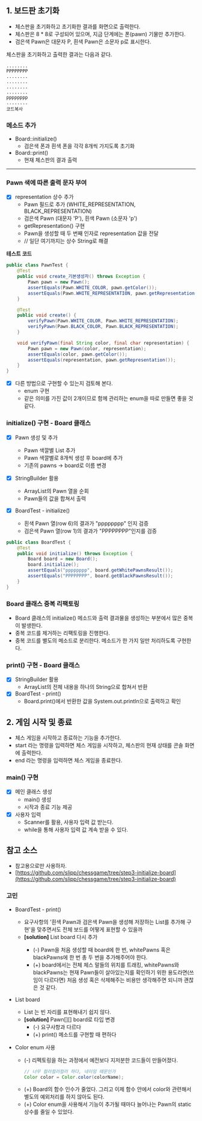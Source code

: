 ## 1. 보드판 초기화

- 체스판을 초기화하고 초기화한 결과를 화면으로 출력한다.
- 체스판은 8 * 8로 구성되어 있으며, 지금 단계에는 폰(pawn) 기물만 추가한다.
- 검은색 Pawn은 대문자 P, 흰색 Pawn은 소문자 p로 표시한다.

체스판을 초기화하고 출력한 결과는 다음과 같다.

```
........
PPPPPPPP
........
........
........
........
pppppppp
........
코드복사
```

### **메소드 추가**

- Board::initialize()
    - 검은색 폰과 흰색 폰을 각각 8개씩 가지도록 초기화
- Board::print()
    - 현재 체스판의 결과 출력

---

### **Pawn 색에 따른 출력 문자 부여**

- [X] representation 상수 추가
    - Pawn 필드로 추가 (WHITE_REPRESENTATION, BLACK_REPRESENTATION)
    - 검은색 Pawn (대문자 'P'), 흰색 Pawn (소문자 'p')
    - getRepresentation() 구현
    - Pawn을 생성할 때 두 번째 인자로 representation 값을 전달
    - // 일단 여기까지는 상수 String로 해결

**테스트 코드**

```java
public class PawnTest {
    @Test
    public void create_기본생성자() throws Exception {
        Pawn pawn = new Pawn();
        assertEquals(Pawn.WHITE_COLOR, pawn.getColor());
        assertEquals(Pawn.WHITE_REPRESENTATION, pawn.getRepresentation());
    }

    @Test
    public void create() {
        verifyPawn(Pawn.WHITE_COLOR, Pawn.WHITE_REPRESENTATION);
        verifyPawn(Pawn.BLACK_COLOR, Pawn.BLACK_REPRESENTATION);
    }

    void verifyPawn(final String color, final char representation) {
        Pawn pawn = new Pawn(color, representation);
        assertEquals(color, pawn.getColor());
        assertEquals(representation, pawn.getRepresentation());
    }
}
```

- [X]  다른 방법으로 구현할 수 있는지 검토해 본다.
    - enum 구현
    - 같은 의미를 가진 값이 2개이므로 함께 관리하는 enum을 따로 만들면 좋을 것 같다.

### **initialize() 구현 -** Board 클래스

- [X]  Pawn 생성 및 추가
    - Pawn 색깔별 List 추가
    - Pawn 색깔별로 8개씩 생성 후 board에 추가
    - 기존의 pawns → board로 이름 변경

- [X] StringBuilder 활용
    - ArrayList의 Pawn 열을 순회
    - Pawn들의 값을 합쳐서 출력

- [X]  BoardTest - initialize()
    - 흰색 Pawn 열(row 6)의 결과가 "pppppppp" 인지 검증
    - 검은색 Pawn 열(row 1)의 결과가 "PPPPPPPP"인지를 검증

```java
public class BoardTest {
    @Test
    public void initialize() throws Exception {
        Board board = new Board();
        board.initialize();
        assertEquals("pppppppp", board.getWhitePawnsResult());
        assertEquals("PPPPPPPP", board.getBlackPawnsResult());
    }
}
```

### **Board 클래스 중복 리팩토링**

- Board 클래스의 initialize() 메소드와 출력 결과물을 생성하는 부분에서 많은 중복이 발생한다.
- 중복 코드를 제거하는 리팩토링을 진행한다.
- 중복 코드를 별도의 메소드로 분리한다. 메소드가 한 가지 일만 처리하도록 구현한다.

### **print() 구현 -** Board 클래스

- [X] StringBuilder 활용
    - ArrayList의 전체 내용을 하나의 String으로 합쳐서 반환
- [X] BoardTest - print()
    - Board.print()에서 반환한 값을 System.out.println으로 출력하고 확인

## **2. 게임 시작 및 종료**

- 체스 게임을 시작하고 종료하는 기능을 추가한다.
- start 라는 명령을 입력하면 체스 게임을 시작하고, 체스판의 현재 상태를 콘솔 화면에 출력한다.
- end 라는 명령을 입력하면 체스 게임을 종료한다.

### **main() 구현**

- [X] 메인 클래스 생성
    - main() 생성
    - 시작과 종료 기능 제공
- [X] 사용자 입력
    - Scanner를 활용, 사용자 입력 값 받는다.
    - while을 통해 사용자 입력 값 계속 받을 수 있다.

## **참고 소스**

- 참고용으로만 사용하자.
- [https://github.com/slipp/chessgame/tree/step3-initialize-board](https://github.com/slipp/chessgame/tree/step3-initialize-board)

### **고민**

- BoardTest - print()
    - 요구사항의 '흰색 Pawn과 검은색 Pawn을 생성해 저장하는 List를 추가해 구현'을 맞추면서도 전체 보드를 어떻게 표현할 수 있을까
    - **[solution]** List<Pawn> board 다시 추가
        - (-) Pawn을 처음 생성할 때 board에 한 번, whitePawns 혹은 blackPawns에 한 번 총 두 번을 추가해주어야 한다.
        - (+) board에서는 전체 체스 말들의 위치를 트래킹, whitePawns와 blackPawns는 현재 Pawn들이 살아있는지를 확인하기 위한 용도라면(쓰임이 다르다면) 처음 생성 혹은 삭제해주는
          비용만 생각해주면 되니까 괜찮은 것 같다.

- List<Pawn> board
    - List<Pawn> 는 빈 자리를 표현해내기 쉽지 않다.
    - **[solution]** Pawn[][] board로 타입 변경
        - (-) 요구사항과 다르다
        - (+) print() 메소드를 구현할 때 편하다

- Color enum 사용
    - (-) 리펙토링을 하는 과정에서 예전보다 지저분한 코드들이 만들어졌다.
      ```java
      // 너무 컬러컬러컬러 하다, 네이밍 때문인가
      Color color = Color.color(colorName);
      ```
    - (+) Board의 함수 인수가 줄었다. 그리고 이제 함수 안에서 color와 관련해서 별도의 예외처리를 하지 않아도 된다.
    - (+) Color enum을 사용해서 기능이 추가될 때마다 늘어나는 Pawn의 static 상수를 줄일 수 있었다.
